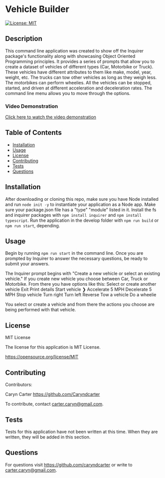 # Vehicle Builder
[![License: MIT](https://img.shields.io/badge/License-MIT-yellow.svg)](https://opensource.org/licenses/MIT)

## Description

This command line application was created to show off the Inquirer package's functionality along with showcasing Object Oriented Programming principles. It provides a series of prompts that allow you to create a dataset of vehicles of different types (Car, Motorbike or Truck).  These vehicles have different attributes to them like make, model, year, weight, etc.  The trucks can tow other vehicles as long as they weigh less.  The motorbikes can perform wheelies.  All the vehicles can be stopped, started, and driven at different acceleration and deceleration rates.  The command line menu allows you to move through the options. 

### Video Demonstration
[Click here to watch the video demonstration](https://youtu.be/JUZVK46nxAc)

## Table of Contents
- [Installation](#installation)
- [Usage](#usage)
- [License](#license)
- [Contributing](#contributing)
- [Tests](#tests)
- [Questions](#questions)

## Installation

After downloading or cloning this repo, make sure you have Node installed and run ``node init -y`` to instantiate your application as a Node app.  Make sure your package.json file has a "type" "module" listed in it.  Install the fs and inquirer packages with ``npm install inquirer`` and ``npm install typescript``.  Run the application in the develop folder with ``npm run build`` or ``npm run start``, depending.  

## Usage

Begin by running ``npm run start`` in the command line. Once you are prompted by Inquirer to answer the necessary questions, be ready to submit your answers. 

 The Inquirer prompt begins with "Create a new vehicle or select an existing vehicle." If you create new vehicle you choose between Car, Truck or Motorbike. From there you have options like this: 
 Select or create another vehicle 
 Exit 
  Print details 
  Start vehicle 
❯ Accelerate 5 MPH 
  Decelerate 5 MPH 
  Stop vehicle 
  Turn right
  Turn left 
  Reverse 
  Tow a vehicle 
  Do a wheelie 

You select or create a vehicle and from there the actions you choose are being performed with that vehicle. 


## License

MIT License

The license for this application is MIT License.

https://opensource.org/license/MIT

## Contributing

Contributors: 

Caryn Carter https://github.com/Caryndcarter 

To contribute, contact carter.caryn@gmail.com.

## Tests

Tests for this application have not been written at this time.  When they are written, they will be added in this section.  


## Questions

For questions visit https://github.com/caryndcarter or write to carter.caryn@gmail.com.

